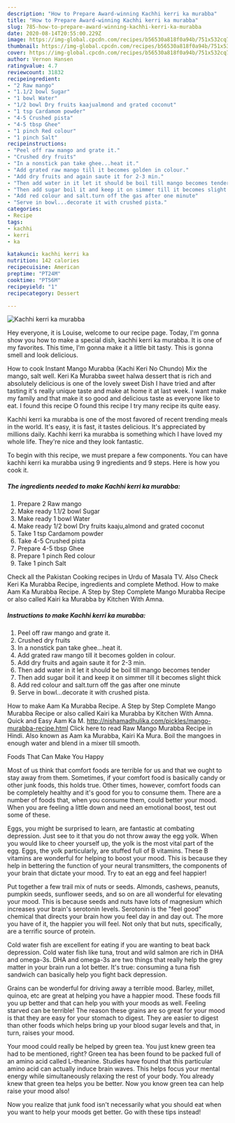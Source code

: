 ```yaml
---
description: "How to Prepare Award-winning Kachhi kerri ka murabba"
title: "How to Prepare Award-winning Kachhi kerri ka murabba"
slug: 785-how-to-prepare-award-winning-kachhi-kerri-ka-murabba
date: 2020-08-14T20:55:00.229Z
image: https://img-global.cpcdn.com/recipes/b56530a818f0a94b/751x532cq70/kachhi-kerri-ka-murabba-recipe-main-photo.jpg
thumbnail: https://img-global.cpcdn.com/recipes/b56530a818f0a94b/751x532cq70/kachhi-kerri-ka-murabba-recipe-main-photo.jpg
cover: https://img-global.cpcdn.com/recipes/b56530a818f0a94b/751x532cq70/kachhi-kerri-ka-murabba-recipe-main-photo.jpg
author: Vernon Hansen
ratingvalue: 4.7
reviewcount: 31832
recipeingredient:
- "2 Raw mango"
- "1.1/2 bowl Sugar"
- "1 bowl Water"
- "1/2 bowl Dry fruits kaajualmond and grated coconut"
- "1 tsp Cardamom powder"
- "4-5 Crushed pista"
- "4-5 tbsp Ghee"
- "1 pinch Red colour"
- "1 pinch Salt"
recipeinstructions:
- "Peel off raw mango and grate it."
- "Crushed dry fruits"
- "In a nonstick pan take ghee...heat it."
- "Add grated raw mango till it becomes golden in colour."
- "Add dry fruits and again saute it for 2-3 min."
- "Then add water in it let it should be boil till mango becomes tender"
- "Then add sugar boil it and keep it on simmer till it becomes slight thick"
- "Add red colour and salt.turn off the gas after one minute"
- "Serve in bowl...decorate it with crushed pista."
categories:
- Recipe
tags:
- kachhi
- kerri
- ka

katakunci: kachhi kerri ka 
nutrition: 142 calories
recipecuisine: American
preptime: "PT24M"
cooktime: "PT56M"
recipeyield: "1"
recipecategory: Dessert

---
```



![Kachhi kerri ka murabba](https://img-global.cpcdn.com/recipes/b56530a818f0a94b/751x532cq70/kachhi-kerri-ka-murabba-recipe-main-photo.jpg)

Hey everyone, it is Louise, welcome to our recipe page. Today, I'm gonna show you how to make a special dish, kachhi kerri ka murabba. It is one of my favorites. This time, I'm gonna make it a little bit tasty. This is gonna smell and look delicious.

How to cook Instant Mango Murabba (Kachi Keri No Chundo) Mix the mango, salt well. Keri Ka Murabba sweet halwa dessert that is rich and absolutely delicious is one of the lovely sweet Dish I have tried and after tasting it&#39;s really unique taste and make at home it at last week. I want make my family and that make it so good and delicious taste as everyone like to eat. I found this recipe O found this recipe I try many recipe its quite easy.

Kachhi kerri ka murabba is one of the most favored of recent trending meals in the world. It's easy, it is fast, it tastes delicious. It's appreciated by millions daily. Kachhi kerri ka murabba is something which I have loved my whole life. They're nice and they look fantastic.


To begin with this recipe, we must prepare a few components. You can have kachhi kerri ka murabba using 9 ingredients and 9 steps. Here is how you cook it.

<!--inarticleads1-->

##### The ingredients needed to make Kachhi kerri ka murabba:

1. Prepare 2 Raw mango
1. Make ready 1.1/2 bowl Sugar
1. Make ready 1 bowl Water
1. Make ready 1/2 bowl Dry fruits kaaju,almond and grated coconut
1. Take 1 tsp Cardamom powder
1. Take 4-5 Crushed pista
1. Prepare 4-5 tbsp Ghee
1. Prepare 1 pinch Red colour
1. Take 1 pinch Salt


Check all the Pakistan Cooking recipes in Urdu of Masala TV. Also Check Keri Ka Murabba Recipe, ingredients and complete Method. How to make Aam Ka Murabba Recipe. A Step by Step Complete Mango Murabba Recipe or also called Kairi ka Murabba by Kitchen With Amna. 

<!--inarticleads2-->

##### Instructions to make Kachhi kerri ka murabba:

1. Peel off raw mango and grate it.
1. Crushed dry fruits
1. In a nonstick pan take ghee...heat it.
1. Add grated raw mango till it becomes golden in colour.
1. Add dry fruits and again saute it for 2-3 min.
1. Then add water in it let it should be boil till mango becomes tender
1. Then add sugar boil it and keep it on simmer till it becomes slight thick
1. Add red colour and salt.turn off the gas after one minute
1. Serve in bowl...decorate it with crushed pista.


How to make Aam Ka Murabba Recipe. A Step by Step Complete Mango Murabba Recipe or also called Kairi ka Murabba by Kitchen With Amna. Quick and Easy Aam Ka M. http://nishamadhulika.com/pickles/mango-murabba-recipe.html Click here to read Raw Mango Murabba Recipe in Hindi. Also known as Aam ka Murabba, Kairi Ka Mura. Boil the mangoes in enough water and blend in a mixer till smooth. 

Foods That Can Make You Happy


Most of us think that comfort foods are terrible for us and that we ought to stay away from them. Sometimes, if your comfort food is basically candy or other junk foods, this holds true. Other times, however, comfort foods can be completely healthy and it's good for you to consume them. There are a number of foods that, when you consume them, could better your mood. When you are feeling a little down and need an emotional boost, test out some of these.

Eggs, you might be surprised to learn, are fantastic at combating depression. Just see to it that you do not throw away the egg yolk. When you would like to cheer yourself up, the yolk is the most vital part of the egg. Eggs, the yolk particularly, are stuffed full of B vitamins. These B vitamins are wonderful for helping to boost your mood. This is because they help in bettering the function of your neural transmitters, the components of your brain that dictate your mood. Try to eat an egg and feel happier!

Put together a few trail mix of nuts or seeds. Almonds, cashews, peanuts, pumpkin seeds, sunflower seeds, and so on are all wonderful for elevating your mood. This is because seeds and nuts have lots of magnesium which increases your brain's serotonin levels. Serotonin is the "feel good" chemical that directs your brain how you feel day in and day out. The more you have of it, the happier you will feel. Not only that but nuts, specifically, are a terrific source of protein.

Cold water fish are excellent for eating if you are wanting to beat back depression. Cold water fish like tuna, trout and wild salmon are rich in DHA and omega-3s. DHA and omega-3s are two things that really help the grey matter in your brain run a lot better. It's true: consuming a tuna fish sandwich can basically help you fight back depression. 

Grains can be wonderful for driving away a terrible mood. Barley, millet, quinoa, etc are great at helping you have a happier mood. These foods fill you up better and that can help you with your moods as well. Feeling starved can be terrible! The reason these grains are so great for your mood is that they are easy for your stomach to digest. They are easier to digest than other foods which helps bring up your blood sugar levels and that, in turn, raises your mood.

Your mood could really be helped by green tea. You just knew green tea had to be mentioned, right? Green tea has been found to be packed full of an amino acid called L-theanine. Studies have found that this particular amino acid can actually induce brain waves. This helps focus your mental energy while simultaneously relaxing the rest of your body. You already knew that green tea helps you be better. Now you know green tea can help raise your mood also!

Now you realize that junk food isn't necessarily what you should eat when you want to help your moods get better. Go  with  these tips  instead!

